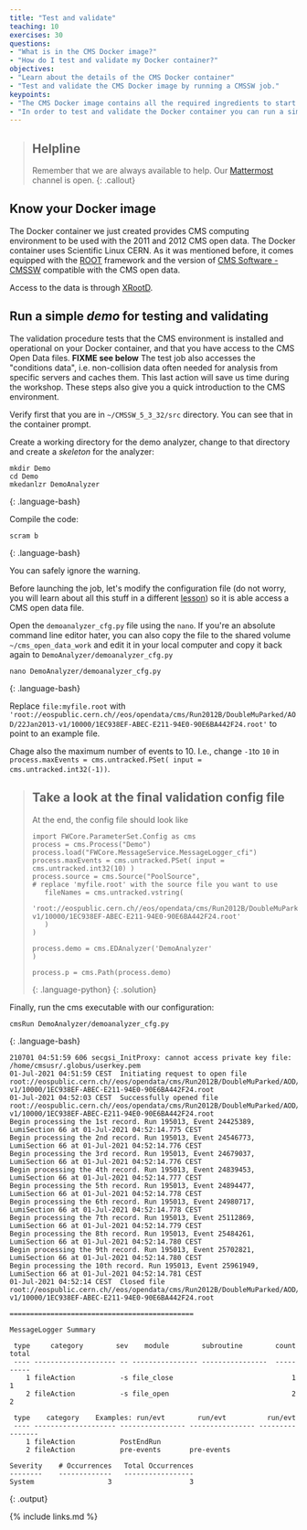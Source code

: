 ```yaml
---
title: "Test and validate"
teaching: 10
exercises: 30
questions:
- "What is in the CMS Docker image?"
- "How do I test and validate my Docker container?"
objectives:
- "Learn about the details of the CMS Docker container"
- "Test and validate the CMS Docker image by running a CMSSW job."
keypoints:
- "The CMS Docker image contains all the required ingredients to start analyzing CMS open data."
- "In order to test and validate the Docker container you can run a simple CMSSW job."  
---
```

> ## Helpline
>
> Remember that we are always available to help.  Our [Mattermost](https://mattermost.web.cern.ch/cmsodws2021/channels/docker-pre-exercise) channel is open.
{: .callout}

## Know your Docker image

The Docker container we just created provides CMS computing environment to be used with the 2011 and 2012 CMS open data. The Docker container uses Scientific Linux CERN.  As it was mentioned before, it comes equipped with the [ROOT](http://root.cern.ch/) framework and the version of [CMS Software - CMSSW](http://cms-sw.github.io/) compatible with the CMS open data.

Access to the data is through [XRootD](https://xrootd.slac.stanford.edu/).

## Run a simple *demo* for testing and validating

The validation procedure tests that the CMS environment is installed and operational on your Docker container, and that you have access to the CMS Open Data files. **FIXME see below** The test job also accesses the "conditions data", i.e. non-collision data often needed for analysis from specific servers and caches them.  This last action will save us time during the workshop.  These steps also give you a quick introduction to the CMS environment.

Verify first that you are in ```~/CMSSW_5_3_32/src``` directory. You can see that in the container prompt.

Create a working directory for the demo analyzer, change to that directory and create a *skeleton* for the analyzer:

~~~
mkdir Demo
cd Demo
mkedanlzr DemoAnalyzer
~~~
{: .language-bash}

Compile the code:

~~~
scram b
~~~
{: .language-bash}

You can safely ignore the warning.

Before launching the job, let's modify the configuration file (do not worry, you will learn about all this stuff in a different [lesson](https://cms-opendata-workshop.github.io/workshop2021-lesson-cmssw/)) so it is able access a CMS open data file.

Open the `demoanalyzer_cfg.py` file using the `nano`. If you're an absolute command line editor hater, you can also copy the file to the shared volume ```~/cms_open_data_work``` and edit it in your local computer and copy it back again to ```DemoAnalyzer/demoanalyzer_cfg.py```

~~~
nano DemoAnalyzer/demoanalyzer_cfg.py
~~~
{: .language-bash}

Replace `file:myfile.root` with `'root://eospublic.cern.ch//eos/opendata/cms/Run2012B/DoubleMuParked/AOD/22Jan2013-v1/10000/1EC938EF-ABEC-E211-94E0-90E6BA442F24.root'` to point to an example file.

Chage also the maximum number of events to 10.  I.e., change `-1`to `10` in `process.maxEvents = cms.untracked.PSet( input = cms.untracked.int32(-1))`.

> ## Take a look at the final validation config file
>
> At the end, the config file should look like
>
> ~~~
> import FWCore.ParameterSet.Config as cms
> process = cms.Process("Demo")
> process.load("FWCore.MessageService.MessageLogger_cfi")
> process.maxEvents = cms.untracked.PSet( input = cms.untracked.int32(10) )
> process.source = cms.Source("PoolSource",
> # replace 'myfile.root' with the source file you want to use
>    fileNames = cms.untracked.vstring(
>        'root://eospublic.cern.ch//eos/opendata/cms/Run2012B/DoubleMuParked/AOD/22Jan2013-v1/10000/1EC938EF-ABEC-E211-94E0-90E6BA442F24.root'
>    )
> )
>
> process.demo = cms.EDAnalyzer('DemoAnalyzer'
> )
>
> process.p = cms.Path(process.demo)
> ~~~
> {: .language-python}
{: .solution}


Finally, run the cms executable with our configuration:
~~~
cmsRun DemoAnalyzer/demoanalyzer_cfg.py
~~~
{: .language-bash}

~~~
210701 04:51:59 606 secgsi_InitProxy: cannot access private key file: /home/cmsusr/.globus/userkey.pem
01-Jul-2021 04:51:59 CEST  Initiating request to open file root://eospublic.cern.ch//eos/opendata/cms/Run2012B/DoubleMuParked/AOD/22Jan2013-v1/10000/1EC938EF-ABEC-E211-94E0-90E6BA442F24.root
01-Jul-2021 04:52:03 CEST  Successfully opened file root://eospublic.cern.ch//eos/opendata/cms/Run2012B/DoubleMuParked/AOD/22Jan2013-v1/10000/1EC938EF-ABEC-E211-94E0-90E6BA442F24.root
Begin processing the 1st record. Run 195013, Event 24425389, LumiSection 66 at 01-Jul-2021 04:52:14.775 CEST
Begin processing the 2nd record. Run 195013, Event 24546773, LumiSection 66 at 01-Jul-2021 04:52:14.776 CEST
Begin processing the 3rd record. Run 195013, Event 24679037, LumiSection 66 at 01-Jul-2021 04:52:14.776 CEST
Begin processing the 4th record. Run 195013, Event 24839453, LumiSection 66 at 01-Jul-2021 04:52:14.777 CEST
Begin processing the 5th record. Run 195013, Event 24894477, LumiSection 66 at 01-Jul-2021 04:52:14.778 CEST
Begin processing the 6th record. Run 195013, Event 24980717, LumiSection 66 at 01-Jul-2021 04:52:14.778 CEST
Begin processing the 7th record. Run 195013, Event 25112869, LumiSection 66 at 01-Jul-2021 04:52:14.779 CEST
Begin processing the 8th record. Run 195013, Event 25484261, LumiSection 66 at 01-Jul-2021 04:52:14.780 CEST
Begin processing the 9th record. Run 195013, Event 25702821, LumiSection 66 at 01-Jul-2021 04:52:14.780 CEST
Begin processing the 10th record. Run 195013, Event 25961949, LumiSection 66 at 01-Jul-2021 04:52:14.781 CEST
01-Jul-2021 04:52:14 CEST  Closed file root://eospublic.cern.ch//eos/opendata/cms/Run2012B/DoubleMuParked/AOD/22Jan2013-v1/10000/1EC938EF-ABEC-E211-94E0-90E6BA442F24.root

=============================================

MessageLogger Summary

 type     category        sev    module        subroutine        count    total
 ---- -------------------- -- ---------------- ----------------  -----    -----
    1 fileAction           -s file_close                             1        1
    2 fileAction           -s file_open                              2        2

 type    category    Examples: run/evt        run/evt          run/evt
 ---- -------------------- ---------------- ---------------- ----------------
    1 fileAction           PostEndRun                        
    2 fileAction           pre-events       pre-events       

Severity    # Occurrences   Total Occurrences
--------    -------------   -----------------
System                  3                   3

~~~
{: .output}

{% include links.md %}

